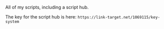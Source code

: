 All of my scripts, including a script hub.

The key for the script hub is here:
`https://link-target.net/1069115/key-system
`

